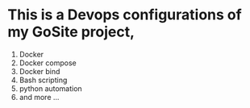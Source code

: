 # This is a Devops configurations of my GoSite project,
1. Docker
2. Docker compose
3. Docker bind
4. Bash scripting
5. python automation
6. and more ...
